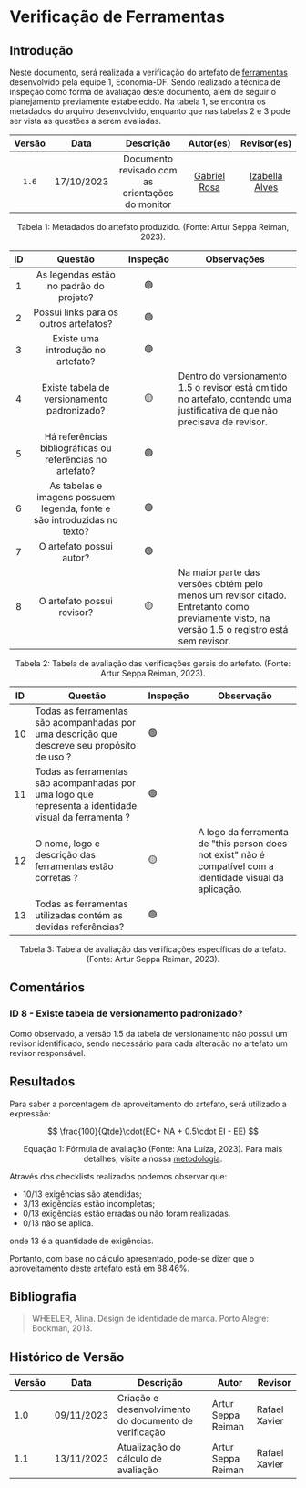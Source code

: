 # Verificação de Ferramentas

## Introdução

Neste documento, será realizada a verificação do artefato de [ferramentas](https://requisitos-de-software.github.io/2023.2-Economia-DF/planejamento%20do%20projeto/ferramentas/) desenvolvido pela equipe 1, Economia-DF. Sendo realizado a técnica de inspeção como forma de avaliação deste documento, além de seguir o planejamento previamente estabelecido. Na tabela 1, se encontra os metadados do arquivo desenvolvido, enquanto que nas tabelas 2 e 3 pode ser vista as questões a serem avaliadas.

<center>

| Versão |    Data    |                    Descrição                     |                                Autor(es)                                 |                    Revisor(es)                     |
| :----: | :--------: | :----------------------------------------------: | :----------------------------------------------------------------------: | :------------------------------------------------: |
| `1.6`  | 17/10/2023 | Documento revisado com as orientações do monitor |             [Gabriel Rosa](https://github.com/gabrielrosa09)             | [Izabella Alves](https://github.com/izabellaalves) |                      |

<div style="text-align: center">
<p> Tabela 1: Metadados do artefato produzido. (Fonte: Artur Seppa Reiman, 2023). </p>
</div>

</center>

<center>

| ID |                                 Questão                                 | Inspeção | Observações                      |
| :-: | :-----------------------------------------------------------------------: | :--------: | ---------------------------------- |
| 1 |                 As legendas estão no padrão do projeto?                 |     🟢     |                                    |
| 2 |                  Possui links para os outros artefatos?                  |     🟢     |       |
| 3 |                   Existe uma introdução no artefato?                   |     🟢     |  |
| 4 |                Existe tabela de versionamento padronizado?                |     🟡     |                 Dentro do versionamento 1.5 o revisor está omitido no artefato, contendo uma justificativa de que não precisava de revisor.                  |
| 5 |      Há referências bibliográficas ou referências no artefato?      |     🟢     |                                    |
| 6 | As tabelas e imagens possuem legenda, fonte e são introduzidas no texto? |     🟢     |                                    |
| 7 |                         O artefato possui autor?                         |     🟢     |                                    |
| 8 |                        O artefato possui revisor?                        |     🟡    |         Na maior parte das versões obtém pelo menos um revisor citado. Entretanto como previamente visto, na versão 1.5 o registro está sem revisor.      |

</center>
<div style="text-align: center">
<p> Tabela 2: Tabela de avaliação das verificações gerais do artefato. (Fonte: Artur Seppa Reiman, 2023). </p>
</div>

</center>

<center>

| ID  | Questão                                                                              | Inspeção | Observação                        |
| --- | ------------------------------------------------------------------------------------ | -------- | --------------------------------- |
| 10  | Todas as ferramentas são acompanhadas por uma descrição que descreve seu propósito de uso ? | 🟢       |                                   |
| 11  | Todas as ferramentas são acompanhadas por uma logo que representa a identidade visual da ferramenta ?                             | 🟢       | |
| 12  | O nome, logo e descrição das ferramentas estão corretas ?                             | 🟡       | A logo da ferramenta de "this person does not exist" não é compatível com a identidade visual da aplicação. |
| 13  | Todas as ferramentas utilizadas contém as devidas referências?                             | 🟢       |  |

<div style="text-align: center">
<p> Tabela 3: Tabela de avaliação das verificações específicas do artefato. (Fonte: Artur Seppa Reiman, 2023). </p>
</div>

</center>

## Comentários

### ID 8 - Existe tabela de versionamento padronizado?

Como observado, a versão 1.5 da tabela de versionamento não possui um revisor identificado, sendo necessário para cada alteração no artefato um revisor responsável.

## Resultados

Para saber a porcentagem de aproveitamento do artefato, será utilizado a expressão:

$$ 
\frac{100}{Qtde}\cdot(EC+ NA + 0.5\cdot EI - EE)
$$

<div style="text-align: center">
<p>Equação 1: Fórmula de avaliação (Fonte: Ana Luíza, 2023). Para mais detalhes, visite a nossa <a href="../metodologia.md">metodologia</a>.</p>

</div>

Através dos checklists realizados podemos observar que:

- 10/13 exigências são atendidas;
- 3/13 exigências estão incompletas;
- 0/13 exigências estão erradas ou não foram realizadas.
- 0/13 não se aplica.

onde 13 é a quantidade de exigências.

Portanto, com base no cálculo apresentado, pode-se dizer que o aproveitamento deste artefato está em 88.46%.

## Bibliografia

> WHEELER, Alina. Design de identidade de marca. Porto Alegre: Bookman, 2013.

## Histórico de Versão

| Versão | Data       | Descrição                           | Autor      | Revisor |
| ------ | ---------- | ----------------------------------- | -------------- |-------------- |
| 1.0    | 09/11/2023 | Criação e desenvolvimento do documento de verificação | Artur Seppa Reiman | Rafael Xavier
| 1.1    | 13/11/2023 | Atualização do cálculo de avaliação | Artur Seppa Reiman | Rafael Xavier
